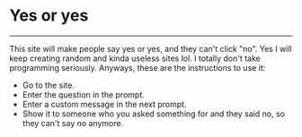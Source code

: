 # Yes or yes
---
This site will make people say yes or yes, and they can't click "no". Yes I will keep creating random and kinda useless sites lol.
I totally don't take programming seriously. Anyways, these are the instructions to use it:

- Go to the site.
- Enter the question in the prompt.
- Enter a custom message in the next prompt.
- Show it to someone who you asked something for and they said no, so they can't say no anymore.